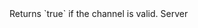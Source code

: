 <function name="IsValid" parent="CNetChan" type="classfunc">
	<description>
		Returns `true` if the channel is valid.
		<added version="0.7"></added>
	</description>
	<realm>Server</realm>
	<rets>
		<ret name="valid" type="boolean"></ret>
	</rets>
</function>